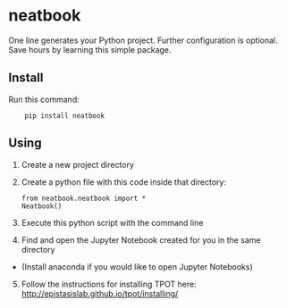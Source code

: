 # neatbook

One line generates your Python project. Further configuration is optional. Save hours by learning this simple package.

## Install

Run this command:

        pip install neatbook

## Using

1. Create a new project directory
2. Create a python file with this code inside that directory:

       from neatbook.neatbook import *
       Neatbook()

3. Execute this python script with the command line
4. Find and open the Jupyter Notebook created for you in the same directory
  - (Install anaconda if you would like to open Jupyter Notebooks)
5. Follow the instructions for installing TPOT here: http://epistasislab.github.io/tpot/installing/
